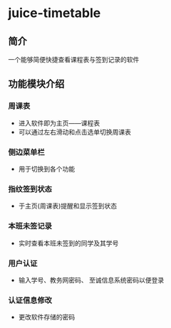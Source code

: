 # juice-timetable

## 简介

一个能够简便快捷查看课程表与签到记录的软件

## 功能模块介绍

### 周课表 

- 进入软件即为主页——课程表
- 可以通过左右滑动和点击选单切换周课表

### 侧边菜单栏 

- 用于切换到各个功能

### 指纹签到状态

- 于主页(周课表)提醒和显示签到状态

### 本班未签记录

- 实时查看本班未签到的同学及其学号

### 用户认证

- 输入学号、教务网密码、 至诚信息系统密码以便登录

### 认证信息修改 

- 更改软件存储的密码
